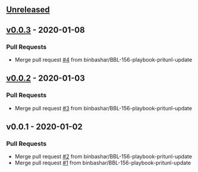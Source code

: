 <a name="unreleased"></a>
## [Unreleased]


<a name="v0.0.3"></a>
## [v0.0.3] - 2020-01-08
### Pull Requests
- Merge pull request [#4](https://github.com/binbashar/ansible-role-vpn-pritunl-init-values/issues/4) from binbashar/BBL-156-playbook-pritunl-update


<a name="v0.0.2"></a>
## [v0.0.2] - 2020-01-03
### Pull Requests
- Merge pull request [#3](https://github.com/binbashar/ansible-role-vpn-pritunl-init-values/issues/3) from binbashar/BBL-156-playbook-pritunl-update


<a name="v0.0.1"></a>
## v0.0.1 - 2020-01-02
### Pull Requests
- Merge pull request [#2](https://github.com/binbashar/ansible-role-vpn-pritunl-init-values/issues/2) from binbashar/BBL-156-playbook-pritunl-update
- Merge pull request [#1](https://github.com/binbashar/ansible-role-vpn-pritunl-init-values/issues/1) from binbashar/BBL-156-playbook-pritunl-update


[Unreleased]: https://github.com/binbashar/ansible-role-vpn-pritunl-init-values/compare/v0.0.3...HEAD
[v0.0.3]: https://github.com/binbashar/ansible-role-vpn-pritunl-init-values/compare/v0.0.2...v0.0.3
[v0.0.2]: https://github.com/binbashar/ansible-role-vpn-pritunl-init-values/compare/v0.0.1...v0.0.2
